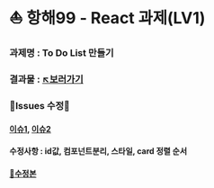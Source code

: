 # ⛵ 항해99 - React 과제(LV1)
### 과제명 : To Do List 만들기
### 결과물 : [↖️보러가기](https://hh99-react-lv1-xsqm.vercel.app/)
### 🚨Issues 수정🚨
#### [이슈1](https://github.com/hyj01230/hh99_react_Lv1/issues/2#issue-1869082391), [이슈2](https://github.com/hyj01230/hh99_react_Lv1/issues/4#issue-1872781734)
#### 수정사항 : id값, 컴포넌트분리, 스타일, card 정렬 순서
#### [🔨수정본]()
